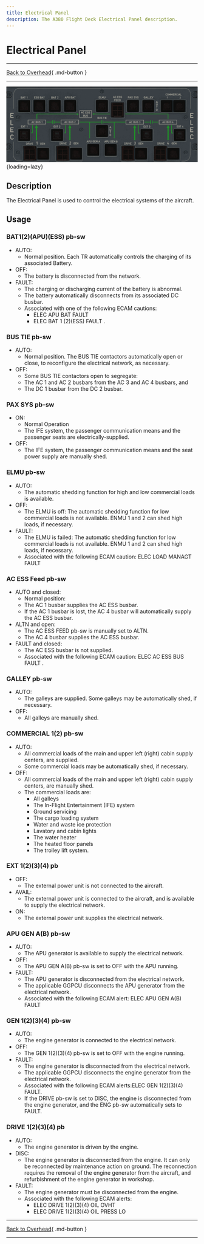 ```yaml
---
title: Electrical Panel
description: The A380 Flight Deck Electrical Panel description.
---
```


# Electrical Panel

---

[Back to Overhead](../overviews/ovhd.md){ .md-button }

---

![Electrical Panel](../../../assets/a380x-briefing/flight-deck/ovhd/elec-panel.png "Electrical Panel"){loading=lazy}

[//]: # (TODO API Doc Link)

## Description

The Electrical Panel is used to control the electrical systems of the aircraft.

## Usage

### BAT1(2)(APU)(ESS) pb-sw

- AUTO: 
    - Normal position. Each TR automatically controls the charging of its associated Battery.
- OFF: 
    - The battery is disconnected from the network.
- FAULT: 
    - The charging or discharging current of the battery is abnormal. 
    - The battery automatically disconnects from its associated DC busbar. 
    - Associated with one of the following ECAM cautions:
        - ELEC APU BAT FAULT 
        - ELEC BAT 1 (2)(ESS) FAULT .

### BUS TIE pb-sw

- AUTO: 
    - Normal position. The BUS TIE contactors automatically open or close, to reconfigure the electrical network, as necessary.
- OFF: 
    - Some BUS TIE contactors open to segregate:
    - The AC 1 and AC 2 busbars from the AC 3 and AC 4 busbars, and
    - The DC 1 busbar from the DC 2 busbar.

### PAX SYS pb-sw

- ON: 
    - Normal Operation
    - The IFE system, the passenger communication means and the passenger seats are electrically-supplied.
- OFF: 
    - The IFE system, the passenger communication means and the seat power supply are manually shed.

### ELMU pb-sw

- AUTO: 
    - The automatic shedding function for high and low commercial loads is available.
- OFF: 
    - The ELMU is off: The automatic shedding function for low commercial loads is not available. ENMU 1 and 2 can shed high loads, if necessary.
- FAULT: 
    - The ELMU is failed: The automatic shedding function for low commercial loads is not available. ENMU 1 and 2 can shed high loads, if necessary. 
    - Associated with the following ECAM caution: ELEC LOAD MANAGT FAULT 

### AC ESS Feed pb-sw

- AUTO and closed: 
    - Normal position:
    - The AC 1 busbar supplies the AC ESS busbar.
    - If the AC 1 busbar is lost, the AC 4 busbar will automatically supply the AC ESS busbar.
- ALTN and open: 
    - The AC ESS FEED pb-sw is manually set to ALTN. 
    - The AC 4 busbar supplies the AC ESS busbar.
- FAULT and closed: 
    - The AC ESS busbar is not supplied. 
    - Associated with the following ECAM caution: ELEC AC ESS BUS FAULT .

### GALLEY pb-sw

- AUTO: 
    - The galleys are supplied. Some galleys may be automatically shed, if necessary.
- OFF: 
    - All galleys are manually shed.

### COMMERCIAL 1(2) pb-sw

- AUTO: 
    - All commercial loads of the main and upper left (right) cabin supply centers, are supplied. 
    - Some commercial loads may be automatically shed, if necessary.
- OFF: 
    - All commercial loads of the main and upper left (right) cabin supply centers, are manually shed. 
    - The commercial loads are:
        - All galleys
        - The In-Flight Entertainment (IFE) system
        - Ground servicing
        - The cargo loading system
        - Water and waste ice protection
        - Lavatory and cabin lights
        - The water heater
        - The heated floor panels
        - The trolley lift system.

### EXT 1(2)(3)(4) pb

- OFF: 
    - The external power unit is not connected to the aircraft.
- AVAIL: 
    - The external power unit is connected to the aircraft, and is available to supply the electrical network.
- ON: 
    - The external power unit supplies the electrical network.

### APU GEN A(B) pb-sw

- AUTO: 
    - The APU generator is available to supply the electrical network.
- OFF: 
    - The APU GEN A(B) pb-sw is set to OFF with the APU running.
- FAULT: 
    - The APU generator is disconnected from the electrical network. 
    - The applicable GGPCU disconnects the APU generator from the electrical network. 
    - Associated with the following ECAM alert: ELEC APU GEN A(B) FAULT

### GEN 1(2)(3)(4) pb-sw

- AUTO: 
    - The engine generator is connected to the electrical network.
- OFF: 
    - The GEN 1(2)(3)(4) pb-sw is set to OFF with the engine running.
- FAULT: 
    - The engine generator is disconnected from the electrical network. 
    - The applicable GGPCU disconnects the engine generator from the electrical network. 
    - Associated with the following ECAM alerts:ELEC GEN 1(2)(3)(4) FAULT.
    - If the DRIVE pb-sw is set to DISC, the engine is disconnected from the engine generator, and the ENG pb-sw 
      automatically sets to FAULT.

### DRIVE 1(2)(3)(4) pb

- AUTO:
    - The engine generator is driven by the engine.
- DISC: 
    - The engine generator is disconnected from the engine. It can only be reconnected by maintenance action on ground. The reconnection requires the removal of the engine generator from the aircraft, and refurbishment of the engine generator in workshop.
- FAULT: 
    - The engine generator must be disconnected from the engine. 
    - Associated with the following ECAM alerts:
        - ELEC DRIVE 1(2)(3)(4) OIL OVHT
        - ELEC DRIVE 1(2)(3)(4) OIL PRESS LO

---

[Back to Overhead](../overviews/ovhd.md){ .md-button }

---

